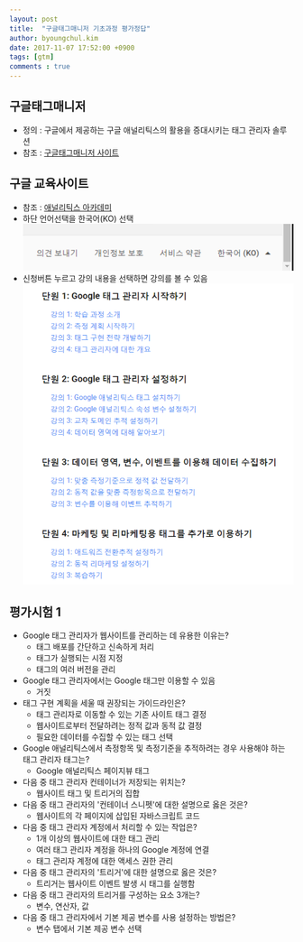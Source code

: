 ```yaml
---
layout: post
title:  "구글태그매니저 기초과정 평가정답"
author: byoungchul.kim
date: 2017-11-07 17:52:00 +0900
tags: [gtm]
comments : true
---
```


## 구글태그매니저
* 정의 : 구글에서 제공하는 구글 애널리틱스의 활용을 증대시키는 태그 관리자 솔루션
* 참조 : [구글태그매니저 사이트](https://tagmanager.google.com/)

## 구글 교육사이트
* 참조 : [애널리틱스 아카데미](https://analytics.google.com/analytics/academy/course/5)
* 하단 언어선택을 한국어(KO) 선택
 ![한국어선택](/files/contents_imgs/gtm_1.png)
* 신청버튼 누르고 강의 내용을 선택하면 강의를 볼 수 있음
 ![강의리스트](/files/contents_imgs/gtm_2.png)

## 평가시험 1
* Google 태그 관리자가 웹사이트를 관리하는 데 유용한 이유는?
  * 태그 배포를 간단하고 신속하게 처리
  * 태그가 실행되는 시점 지정
  * 태그의 여러 버전을 관리
* Google 태그 관리자에서는 Google 태그만 이용할 수 있음
  * 거짓
* 태그 구현 계획을 세울 때 권장되는 가이드라인은?
  * 태그 관리자로 이동할 수 있는 기존 사이트 태그 결정
  * 웹사이트로부터 전달하려는 정적 값과 동적 값 결정
  * 필요한 데이터를 수집할 수 있는 태그 선택
* Google 애널리틱스에서 측정항목 및 측정기준을 추적하려는 경우 사용해야 하는 태그 관리자 태그는?
  * Google 애널리틱스 페이지뷰 태그
* 다음 중 태그 관리자 컨테이너가 저장되는 위치는?
  * 웹사이트 태그 및 트리거의 집합
* 다음 중 태그 관리자의 '컨테이너 스니펫'에 대한 설명으로 옳은 것은?
  * 웹사이트의 각 페이지에 삽입된 자바스크립트 코드
* 다음 중 태그 관리자 계정에서 처리할 수 있는 작업은?
  * 1개 이상의 웹사이트에 대한 태그 관리
  * 여러 태그 관리자 계정을 하나의 Google 계정에 연결
  * 태그 관리자 계정에 대한 액세스 권한 관리
* 다음 중 태그 관리자의 '트리거'에 대한 설명으로 옳은 것은?
  * 트리거는 웹사이트 이벤트 발생 시 태그를 실행함
* 다음 중 태그 관리자의 트리거를 구성하는 요소 3개는?
  * 변수, 연산자, 값
* 다음 중 태그 관리자에서 기본 제공 변수를 사용 설정하는 방법은?
  * 변수 탭에서 기본 제공 변수 선택
